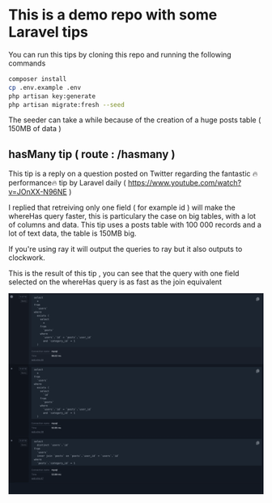 # This is a demo repo with some Laravel tips

You can run this tips by cloning this repo and running the following commands

```bash
composer install
cp .env.example .env
php artisan key:generate
php artisan migrate:fresh --seed
```

The seeder can take a while because of the creation of a huge posts table ( 150MB of data )

## hasMany tip ( route : /hasmany ) 

This tip is a reply on a question posted on Twitter regarding the fantastic 🔥 performance🔥 tip by Laravel daily ( https://www.youtube.com/watch?v=JOnXX-N96NE )

I replied that retreiving only one field ( for example id ) will make the whereHas query faster, this is particulary the case on big tables, with a lot of columns and data.  This tip uses a posts table with 100 000 records and a lot of text data, the table is 150MB big.

If you're using ray it will output the queries to ray but it also outputs to clockwork.

This is the result of this tip , you can see that the query with one field selected on the whereHas query is as fast as the join equivalent

<img src="https://github.com/dietercoopman/tips/blob/main/assets/hasmany.png" >
